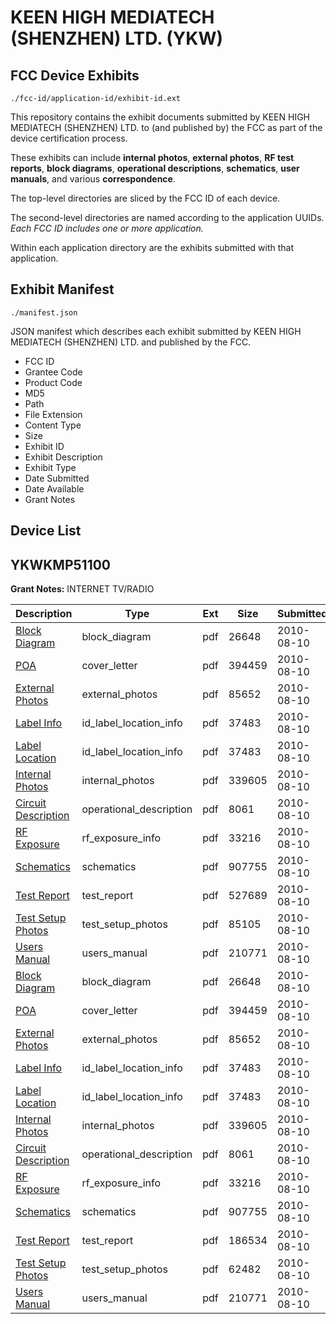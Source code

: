 # KEEN HIGH MEDIATECH (SHENZHEN) LTD. (YKW)
## FCC Device Exhibits

```
./fcc-id/application-id/exhibit-id.ext
```

This repository contains the exhibit documents submitted by KEEN HIGH MEDIATECH (SHENZHEN) LTD. to (and published by) the FCC as part of the device certification process.

These exhibits can include **internal photos**, **external photos**, **RF test reports**, **block diagrams**, **operational descriptions**, **schematics**, **user manuals**, and various **correspondence**.

The top-level directories are sliced by the FCC ID of each device.

The second-level directories are named according to the application UUIDs. *Each FCC ID includes one or more application.*

Within each application directory are the exhibits submitted with that application. 

## Exhibit Manifest

```
./manifest.json
```

JSON manifest which describes each exhibit submitted by KEEN HIGH MEDIATECH (SHENZHEN) LTD. and published by the FCC.

- FCC ID
- Grantee Code
- Product Code
- MD5
- Path
- File Extension
- Content Type
- Size
- Exhibit ID
- Exhibit Description
- Exhibit Type
- Date Submitted
- Date Available
- Grant Notes

## Device List
## YKWKMP51100
**Grant Notes:** INTERNET TV/RADIO

| Description | Type | Ext | Size | Submitted | Available |
| ----------- | ---- | --- | ---- | --------- | --------- |
| [Block Diagram](YKWKMP51100/c567095d805c78323e35bec465f14f9b/1324310.pdf) | block_diagram | pdf | 26648 | 2010-08-10 | 2010-08-10 |
| [POA](YKWKMP51100/c567095d805c78323e35bec465f14f9b/1324316.pdf) | cover_letter | pdf | 394459 | 2010-08-10 | 2010-08-10 |
| [External Photos](YKWKMP51100/c567095d805c78323e35bec465f14f9b/1324312.pdf) | external_photos | pdf | 85652 | 2010-08-10 | 2010-08-10 |
| [Label Info](YKWKMP51100/c567095d805c78323e35bec465f14f9b/1324314.pdf) | id_label_location_info | pdf | 37483 | 2010-08-10 | 2010-08-10 |
| [Label Location](YKWKMP51100/c567095d805c78323e35bec465f14f9b/1324314.pdf) | id_label_location_info | pdf | 37483 | 2010-08-10 | 2010-08-10 |
| [Internal Photos](YKWKMP51100/c567095d805c78323e35bec465f14f9b/1324313.pdf) | internal_photos | pdf | 339605 | 2010-08-10 | 2010-08-10 |
| [Circuit Description](YKWKMP51100/c567095d805c78323e35bec465f14f9b/1324311.pdf) | operational_description | pdf | 8061 | 2010-08-10 | 2010-08-10 |
| [RF Exposure](YKWKMP51100/c567095d805c78323e35bec465f14f9b/1324317.pdf) | rf_exposure_info | pdf | 33216 | 2010-08-10 | 2010-08-10 |
| [Schematics](YKWKMP51100/c567095d805c78323e35bec465f14f9b/1324318.pdf) | schematics | pdf | 907755 | 2010-08-10 | 2010-08-10 |
| [Test Report](YKWKMP51100/c567095d805c78323e35bec465f14f9b/1324341.pdf) | test_report | pdf | 527689 | 2010-08-10 | 2010-08-10 |
| [Test Setup Photos](YKWKMP51100/c567095d805c78323e35bec465f14f9b/1324344.pdf) | test_setup_photos | pdf | 85105 | 2010-08-10 | 2010-08-10 |
| [Users Manual](YKWKMP51100/c567095d805c78323e35bec465f14f9b/1324319.pdf) | users_manual | pdf | 210771 | 2010-08-10 | 2010-08-10 |
| [Block Diagram](YKWKMP51100/61e59e4a5e8f1839be2d2e3c179ea8d8/1324310.pdf) | block_diagram | pdf | 26648 | 2010-08-10 | 2010-08-10 |
| [POA](YKWKMP51100/61e59e4a5e8f1839be2d2e3c179ea8d8/1324316.pdf) | cover_letter | pdf | 394459 | 2010-08-10 | 2010-08-10 |
| [External Photos](YKWKMP51100/61e59e4a5e8f1839be2d2e3c179ea8d8/1324312.pdf) | external_photos | pdf | 85652 | 2010-08-10 | 2010-08-10 |
| [Label Info](YKWKMP51100/61e59e4a5e8f1839be2d2e3c179ea8d8/1324314.pdf) | id_label_location_info | pdf | 37483 | 2010-08-10 | 2010-08-10 |
| [Label Location](YKWKMP51100/61e59e4a5e8f1839be2d2e3c179ea8d8/1324314.pdf) | id_label_location_info | pdf | 37483 | 2010-08-10 | 2010-08-10 |
| [Internal Photos](YKWKMP51100/61e59e4a5e8f1839be2d2e3c179ea8d8/1324313.pdf) | internal_photos | pdf | 339605 | 2010-08-10 | 2010-08-10 |
| [Circuit Description](YKWKMP51100/61e59e4a5e8f1839be2d2e3c179ea8d8/1324311.pdf) | operational_description | pdf | 8061 | 2010-08-10 | 2010-08-10 |
| [RF Exposure](YKWKMP51100/61e59e4a5e8f1839be2d2e3c179ea8d8/1324317.pdf) | rf_exposure_info | pdf | 33216 | 2010-08-10 | 2010-08-10 |
| [Schematics](YKWKMP51100/61e59e4a5e8f1839be2d2e3c179ea8d8/1324318.pdf) | schematics | pdf | 907755 | 2010-08-10 | 2010-08-10 |
| [Test Report](YKWKMP51100/61e59e4a5e8f1839be2d2e3c179ea8d8/1324308.pdf) | test_report | pdf | 186534 | 2010-08-10 | 2010-08-10 |
| [Test Setup Photos](YKWKMP51100/61e59e4a5e8f1839be2d2e3c179ea8d8/1324309.pdf) | test_setup_photos | pdf | 62482 | 2010-08-10 | 2010-08-10 |
| [Users Manual](YKWKMP51100/61e59e4a5e8f1839be2d2e3c179ea8d8/1324319.pdf) | users_manual | pdf | 210771 | 2010-08-10 | 2010-08-10 |
